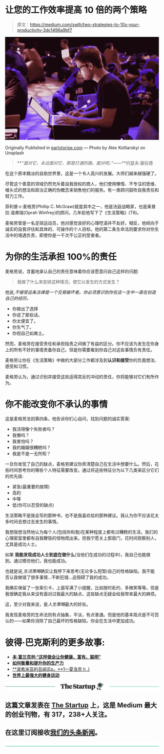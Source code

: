 # 让您的工作效率提高 10 倍的两个策略

> 原文：<https://medium.com/swlh/two-strategies-to-10x-your-productivity-3dc1498a9bf7>

![](img/afcf3ad69f0d0b90b28e8bda6dede56d.png)

Originally Published in [earlytorise.com](https://www.earlytorise.com/a-strategy-for-making-your-life-more-productive/) — Photo by Alex Kotliarskyi on Unsplash

> ***“面对它，永远面对它，那是打通的路。面对吧。”*——**约瑟夫·康拉德

在这个原本黯淡的自助世界里，这是一个令人高兴的发展。大师们越来越强硬了。

尽管这个善意的领域仍然充斥着自我授权的商人，他们使用懒惰、不专注的思维、噱头式的想法和政治正确的伪概念来销售他们的服务。有一类顾问鼓吹自我责任和努力工作。

菲利普·c·麦格劳(Phillip C. McGraw)就是其中之一，他是法庭战略家，也是奥普拉·温弗瑞(Oprah Winfrey)的顾问，几年前他写下了《生活策略》(T8)。

麦格劳曾是一名足球运动员，他对感觉良好的心理呓语并不友好。相反，他倾向于诚实的自我评估和具体的、可操作的个人目标。他的第二条生命法则要求你对你生活中的境遇负责，即使你是一千次不公正的受害者。

# 为你的生活承担 100%的责任

麦格劳说，含蓄地承认自己的责任意味着你应该愿意问自己这样的问题:

> 我做了什么来安排这种情况，使它以发生的方式发生？

他说,*不接受这条法律是一个交易破坏者。你必须意识到你在这一生中一直在创造自己的经历。*

*   你做出了选择
*   你说了那些话。
*   你太便宜了。
*   你生气了。
*   你视自己如粪土。

然而，麦格劳在接受责任和承担指责之间做了有益的区分。你不应该为发生在你身上的所有不好的事情责备你自己，但是你需要看到你自己对这些事情负有责任。

麦格劳让你在《生活策略》中做的大部分工作都涉及到**认识和接受**你的负面想法、感受和习惯。

麦格劳认为，通过识别并接受这些适得其反的冲动的责任，你将能够对它们有所作为。

# 你不能改变你不承认的事情

这是麦格劳法则第四条，他告诉你扪心自问，找到问题的诚实答案:

*   我活得像个失败者吗？
*   我懒吗？
*   我害怕吗？
*   我的婚姻很糟糕吗？
*   我是不是一无所知？

一旦你发现了自己的缺点，麦格劳建议你弄清楚自己在生活中想要什么。然后，花些时间思考你的哪些个人特征需要改变。通过将这些特征分为以下几类来区分它们的优先级:

*   紧急(最重要的故障)
*   高的
*   中等
*   低(你可以忍受的缺点)

生活策略不是我会写的那种书，也不是我喜欢给的那种建议。我认为你不应该花太多时间去想过去发生的事情。

我想我想当然地认为每个人(包括你和我)在某种程度上都有过糟糕的生活。我们的心理密室里都有自我鞭笞的怪物爬出来。但我宁愿关上那扇门，花时间观察别人，尤其是成功人士。

如果 **我能发现成功人士到底在做什么**(当他们在成功的过程中)，我自己也能做到。通过模仿他们，我也能成功。

也就是说,*生活策略*确实让我停下来思考(无论多么短暂)自己的性格缺陷。我不能否认我做错了很多事情...不断犯错…这阻碍了我的成功。

我确实保留了一张索引卡，上面写满了小提醒，比如按时赴约、多微笑等等。但是我很确定我从来没有面对过我最大的缺点，这些缺点无疑会给我带来最大的麻烦。

这，至少对我来说，是*人生策略*最大的好处。

我发现麦格劳的生命法则有点抽象，平淡，有点普通。但是他的基本观点是不可否认的——如果你消除了自己最坏的性格缺陷，你会在生活中更加成功。

# 彼得·巴克斯利的更多故事:

*   [**本·富兰克林:“这样做会让你健康、富有、聪明”**](/@peterbaxley/doing-this-will-make-you-healthy-wealthy-and-wise-ben-franklin-51b556274f8a)
*   [**如何衡量和提升你的生产力**](/@peterbaxley/how-to-measure-and-10x-your-productivity-ceda485586a5)
*   [**波希米亚的丑闻(Ep。**1—夏洛克 h .)](/@peterbaxley/a-scandal-in-bohemia-ep-1-sherlock-h-72aa368183ff)
*   [**世界上最强大的健身运动**](/@peterbaxley/the-worlds-most-powerful-workout-c1b5ad1a6414)

[![](img/308a8d84fb9b2fab43d66c117fcc4bb4.png)](https://medium.com/swlh)

## 这篇文章发表在 [The Startup](https://medium.com/swlh) 上，这是 Medium 最大的创业刊物，有 317，238+人关注。

## 在这里订阅接收[我们的头条新闻](http://growthsupply.com/the-startup-newsletter/)。

[![](img/b0164736ea17a63403e660de5dedf91a.png)](https://medium.com/swlh)